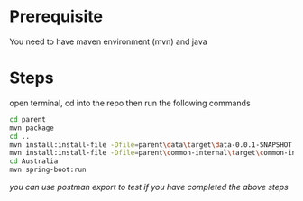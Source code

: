 # Prerequisite
You need to have maven environment (mvn) and java

# Steps

open terminal, cd into the repo then run the following commands
```bash
cd parent
mvn package
cd ..
mvn install:install-file -Dfile=parent\data\target\data-0.0.1-SNAPSHOT.jar -DgroupId=com.sotatek.d5 -DartifactId=data -Dversion=0.0.1-SNAPSHOT -Dpackaging=jar -DgeneratePom=true
mvn install:install-file -Dfile=parent\common-internal\target\common-internal-0.0.1-SNAPSHOT.jar -DgroupId=com.sotatek.d5 -DartifactId=common-internal -Dversion=0.0.1-SNAPSHOT -Dpackaging=jar -DgeneratePom=true
cd Australia
mvn spring-boot:run
```
*you can use postman export to test if you have completed the above steps*




